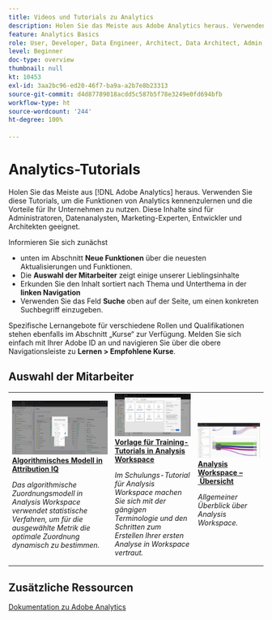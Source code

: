 ```yaml
---
title: Videos und Tutorials zu Analytics
description: Holen Sie das Meiste aus Adobe Analytics heraus. Verwenden Sie diese Tutorials, um die Funktionen von Analytics kennenzulernen und die Vorteile für Ihr Unternehmen zu nutzen. Diese Inhalte sind für Administratoren, Datenanalysten, Marketing-Experten, Entwickler und Architekten geeignet.
feature: Analytics Basics
role: User, Developer, Data Engineer, Architect, Data Architect, Admin, Leader
level: Beginner
doc-type: overview
thumbnail: null
kt: 10453
exl-id: 3aa2bc96-ed20-46f7-ba9a-a2b7e8b23313
source-git-commit: d4d87789018acdd5c587b5f78e3249e0fd694bfb
workflow-type: ht
source-wordcount: '244'
ht-degree: 100%

---
```




# Analytics-Tutorials

Holen Sie das Meiste aus [!DNL Adobe Analytics] heraus. Verwenden Sie diese Tutorials, um die Funktionen von Analytics kennenzulernen und die Vorteile für Ihr Unternehmen zu nutzen. Diese Inhalte sind für Administratoren, Datenanalysten, Marketing-Experten, Entwickler und Architekten geeignet.

Informieren Sie sich zunächst

* unten im Abschnitt **Neue Funktionen** über die neuesten Aktualisierungen und Funktionen.
* Die **Auswahl der Mitarbeiter** zeigt einige unserer Lieblingsinhalte
* Erkunden Sie den Inhalt sortiert nach Thema und Unterthema in der **linken Navigation**
* Verwenden Sie das Feld **Suche** oben auf der Seite, um einen konkreten Suchbegriff einzugeben.

Spezifische Lernangebote für verschiedene Rollen und Qualifikationen stehen ebenfalls im Abschnitt „Kurse“ zur Verfügung. Melden Sie sich einfach mit Ihrer Adobe ID an und navigieren Sie über die obere Navigationsleiste zu **Lernen > Empfohlene Kurse**.


<div id="recs-overview-body-1"></div>
<div id="recs-overview-body-2"></div>
<div id="recs-overview-body-3"></div>
<div id="recs-overview-body-4"></div>
<div id="recs-overview-body-5"></div>
<div id="recs-overview-body-6"></div>

<div id="staff-picks-section">

## Auswahl der Mitarbeiter

<table>
<tr>
  <td>
    <a href="analysis-workspace/attribution-iq/algorithmic-model-in-attribution-iq.md">
      <img alt="Algorithmisches Modell in Attribution IQ" src="assets/36205.jpg" />
    </a>
    <div>
      <a href="analysis-workspace/attribution-iq/algorithmic-model-in-attribution-iq.md">
    <strong>Algorithmisches Modell in Attribution IQ</strong>
    </a>
    </div>
    <p>
    <em>Das algorithmische Zuordnungsmodell in Analysis Workspace verwendet statistische Verfahren, um für die ausgewählte Metrik die optimale Zuordnung dynamisch zu bestimmen.</em>
    <p>
  </td>
   <td>
    <a href="analysis-workspace/navigating-workspace-projects/training-tutorial-template-in-analysis-workspace.md">
      <img alt="Vorlage für Trainings-Tutorials in Analysis Workspace" src="assets/33773.jpg" />
    </a>
    <div>
      <a href="analysis-workspace/navigating-workspace-projects/training-tutorial-template-in-analysis-workspace.md">
    <strong>Vorlage für Training-Tutorials in Analysis Workspace</strong>
    </a>
    </div>
    <p>
    <em>Im Schulungs-Tutorial für Analysis Workspace machen Sie sich mit der gängigen Terminologie und den Schritten zum Erstellen Ihrer ersten Analyse in Workspace vertraut.</em>
    <p>
  </td>
  <td>
    <a href="analysis-workspace/analysis-workspace-basics/analysis-workspace-overview.md">
      <img alt="Miniaturbild für das Video „Übersicht zu Analysis Workspace“" src="assets/thumb_analysis-workspace-overview.png" />
    </a>
    <div>
      <a href="analysis-workspace/analysis-workspace-basics/analysis-workspace-overview.md">
    <strong>Analysis Workspace – Übersicht</strong>
    </a>
    </div>
    <p>
    <em>Allgemeiner Überblick über Analysis Workspace.</em>
    <p>
  </td>
</tr>
</table>

</div>

## Zusätzliche Ressourcen

[Dokumentation zu Adobe Analytics](https://experienceleague.adobe.com/docs/analytics.html?lang=de)
